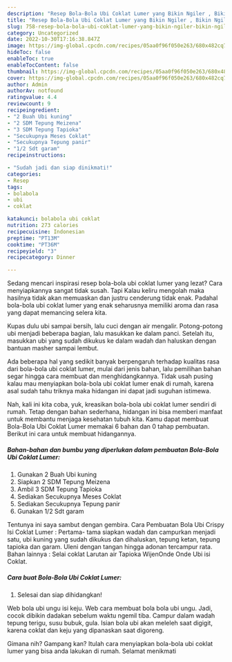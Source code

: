 ```yaml
---
description: "Resep Bola-Bola Ubi Coklat Lumer yang Bikin Ngiler , Bikin Ngiler"
title: "Resep Bola-Bola Ubi Coklat Lumer yang Bikin Ngiler , Bikin Ngiler"
slug: 758-resep-bola-bola-ubi-coklat-lumer-yang-bikin-ngiler-bikin-ngiler
category: Uncategorized
date: 2022-10-30T17:16:38.847Z
image: https://img-global.cpcdn.com/recipes/05aa0f96f050e263/680x482cq70/bola-bola-ubi-coklat-lumer-foto-resep-utama.jpg
hideToc: false
enableToc: true
enableTocContent: false
thumbnail: https://img-global.cpcdn.com/recipes/05aa0f96f050e263/680x482cq70/bola-bola-ubi-coklat-lumer-foto-resep-utama.jpg
cover: https://img-global.cpcdn.com/recipes/05aa0f96f050e263/680x482cq70/bola-bola-ubi-coklat-lumer-foto-resep-utama.jpg
author: Admin
authorAv: notfound
ratingvalue: 4.4
reviewcount: 9
recipeingredient:
- "2 Buah Ubi kuning"
- "2 SDM Tepung Meizena"
- "3 SDM Tepung Tapioka"
- "Secukupnya Meses Coklat"
- "Secukupnya Tepung panir"
- "1/2 Sdt garam"
recipeinstructions:

- "Sudah jadi dan siap dinikmati!"
categories:
- Resep
tags:
- bolabola
- ubi
- coklat

katakunci: bolabola ubi coklat 
nutrition: 273 calories
recipecuisine: Indonesian
preptime: "PT13M"
cooktime: "PT36M"
recipeyield: "3"
recipecategory: Dinner

---
```



Sedang mencari inspirasi resep bola-bola ubi coklat lumer yang lezat? Cara menyiapkannya sangat tidak susah. Tapi Kalau keliru mengolah maka hasilnya tidak akan memuaskan dan justru cenderung tidak enak. Padahal bola-bola ubi coklat lumer yang enak seharusnya memiliki aroma dan rasa yang dapat memancing selera kita.


Kupas dulu ubi sampai bersih, lalu cuci dengan air mengalir. Potong-potong ubi menjadi beberapa bagian, lalu masukkan ke dalam panci. Setelah itu, masukkan ubi yang sudah dikukus ke dalam wadah dan haluskan dengan bantuan masher sampai lembut.

Ada beberapa hal yang sedikit banyak berpengaruh terhadap kualitas rasa dari bola-bola ubi coklat lumer, mulai dari jenis bahan, lalu pemilihan bahan segar hingga cara membuat dan menghidangkannya. Tidak usah pusing kalau mau menyiapkan bola-bola ubi coklat lumer enak di rumah, karena asal sudah tahu triknya maka hidangan ini dapat jadi suguhan istimewa.


Nah, kali ini kita coba, yuk, kreasikan bola-bola ubi coklat lumer sendiri di rumah. Tetap dengan bahan sederhana, hidangan ini bisa memberi manfaat untuk membantu menjaga kesehatan tubuh kita. Kamu dapat membuat Bola-Bola Ubi Coklat Lumer memakai 6 bahan dan 0 tahap pembuatan. Berikut ini cara untuk membuat hidangannya.

<!--inarticleads1-->

##### Bahan-bahan dan bumbu yang diperlukan dalam pembuatan Bola-Bola Ubi Coklat Lumer:

1. Gunakan 2 Buah Ubi kuning
1. Siapkan 2 SDM Tepung Meizena
1. Ambil 3 SDM Tepung Tapioka
1. Sediakan Secukupnya Meses Coklat
1. Sediakan Secukupnya Tepung panir
1. Gunakan 1/2 Sdt garam


Tentunya ini saya sambut dengan gembira. Cara Pembuatan Bola Ubi Crispy Isi Coklat Lumer : Pertama- tama siapkan wadah dan campurkan menjadi satu, ubi kuning yang sudah dikukus dan dihaluskan, tepung ketan, tepung tapioka dan garam. Uleni dengan tangan hingga adonan tercampur rata. Bahan lainnya : Selai coklat Larutan air Tapioka WijenOnde Onde Ubi isi Coklat. 

<!--inarticleads2-->

##### Cara buat Bola-Bola Ubi Coklat Lumer:


1. Selesai dan siap dihidangkan!

Web bola ubi ungu isi keju. Web cara membuat bola bola ubi ungu. Jadi, cocok dibikin dadakan sebelum waktu ngemil tiba. Campur dalam wadah tepung terigu, susu bubuk, gula. Isian bola ubi akan meleleh saat digigit, karena coklat dan keju yang dipanaskan saat digoreng. 

Gimana nih? Gampang kan? Itulah cara menyiapkan bola-bola ubi coklat lumer yang bisa anda lakukan di rumah. Selamat menikmati
